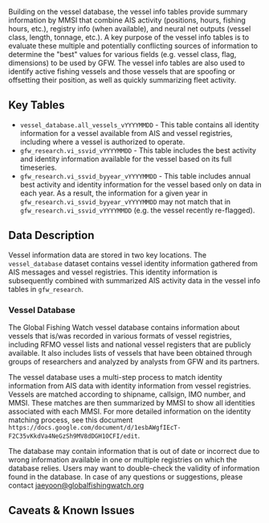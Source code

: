 Building on the vessel database, the vessel info tables provide summary information by MMSI that combine AIS activity (positions, hours, fishing hours, etc.), registry info (when available), and neural net outputs (vessel class, length, tonnage, etc.). A key purpose of the vessel info tables is to evaluate these multiple and potentially conflicting sources of information to determine the "best" values for various fields (e.g. vessel class, flag, dimensions) to be used by GFW. The vessel info tables are also used to identify active fishing vessels and those vessels that are spoofing or offsetting their position, as well as quickly summarizing fleet activity.

## Key Tables

+ `vessel_database.all_vessels_vYYYYMMDD` - This table contains all identity information for a vessel available from AIS and vessel registries, including where a vessel is authorized to operate.
+ `gfw_research.vi_ssvid_vYYYYMMDD` - This table includes the best activity and identity information available for the vessel based on its full timeseries.
+ `gfw_research.vi_ssvid_byyear_vYYYYMMDD` - This table includes annual best activity and identity information for the vessel based only on data in each year. As a result, the information for a given year in `gfw_research.vi_ssvid_byyear_vYYYYMMDD` may not match that in `gfw_research.vi_ssvid_vYYYYMMDD` (e.g. the vessel recently re-flagged).

## Data Description

Vessel information data are stored in two key locations. The `vessel_database` dataset contains vessel identity information gathered from AIS messages and vessel registries. This identity information is subsequently combined with summarized AIS activity data in the vessel info tables in `gfw_research`.

### Vessel Database

The Global Fishing Watch vessel database contains information about vessels that is/was recorded in various formats of vessel registries, including RFMO vessel lists and national vessel registers that are publicly available. It also includes lists of vessels that have been obtained through groups of researchers and analyzed by analysts from GFW and its partners. 

The vessel database uses a multi-step process to match identity information from AIS data with identity information from vessel registries. Vessels are matched according to shipname, callsign, IMO number, and MMSI. These matches are then summarized by MMSI to show all identities associated with each MMSI. For more detailed information on the identity matching process, see this document `https://docs.google.com/document/d/1esbAWgfIEcT-F2C35vKkdVa4NeGzSh9MV8dDGH1OCFI/edit`.

The database may contain information that is out of date or incorrect due to wrong information available in one or multiple registries on which the database relies. Users may want to double-check the validity of information found in the database. In case of any questions or suggestions, please contact jaeyoon@globalfishingwatch.org 

## Caveats & Known Issues